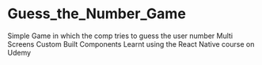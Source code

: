 # Guess_the_Number_Game
Simple Game in which the comp tries to guess the user number
Multi Screens
Custom Built Components 
Learnt using the React Native course on Udemy
